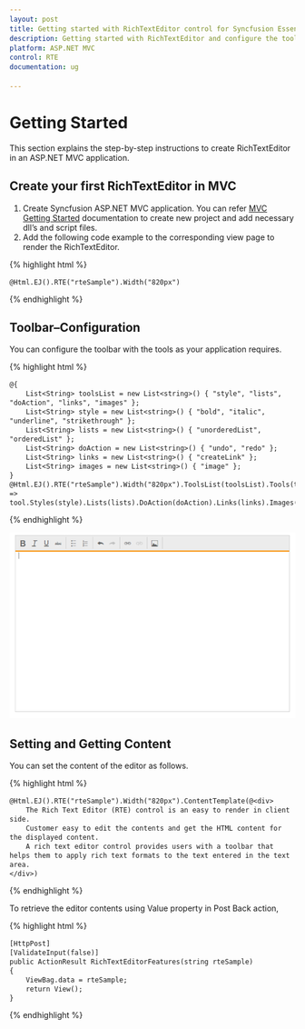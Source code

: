 ```yaml
---
layout: post
title: Getting started with RichTextEditor control for Syncfusion Essential ASP.NET MVC
description: Getting started with RichTextEditor and configure the toolbar and other functionalities.
platform: ASP.NET MVC
control: RTE
documentation: ug

---
```

# Getting Started

This section explains the step-by-step instructions to create RichTextEditor in an ASP.NET MVC application.

## Create your first RichTextEditor in MVC

1.  Create Syncfusion ASP.NET MVC application. You can refer [MVC Getting Started](http://help.syncfusion.com/aspnetmvc/getting-started) documentation to create new project and add necessary dll’s and script files.
2.	Add the following code example to the corresponding view page to render the RichTextEditor.

{% highlight html %}
    
    @Html.EJ().RTE("rteSample").Width("820px")
    	
{% endhighlight %}

## Toolbar–Configuration

You can configure the toolbar with the tools as your application requires.

{% highlight html %}

    @{
        List<String> toolsList = new List<string>() { "style", "lists", "doAction", "links", "images" };
        List<String> style = new List<string>() { "bold", "italic", "underline", "strikethrough" };
        List<String> lists = new List<string>() { "unorderedList", "orderedList" };
        List<String> doAction = new List<string>() { "undo", "redo" };
        List<String> links = new List<string>() { "createLink" };
        List<String> images = new List<string>() { "image" };
    }
    @Html.EJ().RTE("rteSample").Width("820px").ToolsList(toolsList).Tools(tool => tool.Styles(style).Lists(lists).DoAction(doAction).Links(links).Images(images))

{% endhighlight %}

![](Getting-Started-images/Toolbar.png)

## Setting and Getting Content

You can set the content of the editor as follows.

{% highlight html %}

    @Html.EJ().RTE("rteSample").Width("820px").ContentTemplate(@<div>
        The Rich Text Editor (RTE) control is an easy to render in client side.
        Customer easy to edit the contents and get the HTML content for the displayed content.
        A rich text editor control provides users with a toolbar that helps them to apply rich text formats to the text entered in the text area.
    </div>)
   
{% endhighlight %}

To retrieve the editor contents using Value property in Post Back action,

{% highlight html %}

    [HttpPost]
    [ValidateInput(false)]
    public ActionResult RichTextEditorFeatures(string rteSample)
    {
        ViewBag.data = rteSample;
        return View();
    } 
   
{% endhighlight %}

    